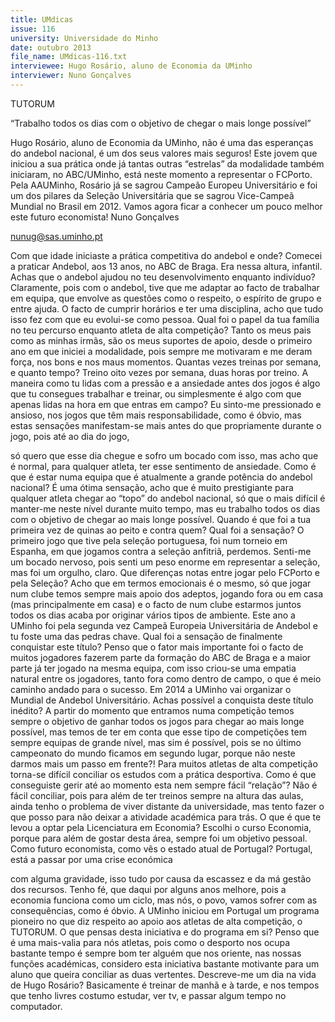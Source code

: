 ```yaml
---
title: UMdicas
issue: 116
university: Universidade do Minho
date: outubro 2013
file_name: UMdicas-116.txt
interviewee: Hugo Rosário, aluno de Economia da UMinho
interviewer: Nuno Gonçalves
---
```


TUTORUM

“Trabalho todos os dias com o objetivo de chegar o mais longe possível”

Hugo Rosário, aluno de Economia da UMinho, não
é uma das esperanças do andebol nacional, é um
dos seus valores mais seguros! Este jovem que iniciou a sua prática onde já tantas outras “estrelas”
da modalidade também iniciaram, no ABC/UMinho,
está neste momento a representar o FCPorto. Pela
AAUMinho, Rosário já se sagrou Campeão Europeu
Universitário e foi um dos pilares da Seleção Universitária que se sagrou Vice-Campeã Mundial no Brasil
em 2012. Vamos agora ficar a conhecer um pouco
melhor este futuro economista!
Nuno Gonçalves

nunug@sas.uminho.pt

Com que idade iniciaste a prática competitiva do andebol e onde?
Comecei a praticar Andebol, aos 13 anos, no ABC
de Braga. Era nessa altura, infantil.
Achas que o andebol ajudou no teu desenvolvimento enquanto indivíduo?
Claramente, pois com o andebol, tive que me adaptar ao facto de trabalhar em equipa, que envolve
as questões como o respeito, o espírito de grupo e
entre ajuda. O facto de cumprir horários e ter uma
disciplina, acho que tudo isso fez com que eu evolui-se como pessoa.
Qual foi o papel da tua família no teu percurso enquanto atleta de alta competição?
Tanto os meus pais como as minhas irmãs, são os
meus suportes de apoio, desde o primeiro ano em
que iniciei a modalidade, pois sempre me motivaram e me deram força, nos bons e nos maus momentos.
Quantas vezes treinas por semana, e quanto
tempo?
Treino oito vezes por semana, duas horas por treino.
A maneira como tu lidas com a pressão e a
ansiedade antes dos jogos é algo que tu consegues trabalhar e treinar, ou simplesmente
é algo com que apenas lidas na hora em que
entras em campo?
Eu sinto-me pressionado e ansioso, nos jogos que
têm mais responsabilidade, como é óbvio, mas estas sensações manifestam-se mais antes do que
propriamente durante o jogo, pois até ao dia do jogo,

só quero que esse dia chegue e sofro um bocado
com isso, mas acho que é normal, para qualquer
atleta, ter esse sentimento de ansiedade.
Como é que é estar numa equipa que é atualmente a grande potência do andebol nacional?
É uma ótima sensação, acho que é muito prestigiante para qualquer atleta chegar ao “topo” do andebol
nacional, só que o mais difícil é manter-me neste
nível durante muito tempo, mas eu trabalho todos
os dias com o objetivo de chegar ao mais longe possível.
Quando é que foi a tua primeira vez de quinas
ao peito e contra quem? Qual foi a sensação?
O primeiro jogo que tive pela seleção portuguesa, foi
num torneio em Espanha, em que jogamos contra
a seleção anfitriã, perdemos. Senti-me um bocado
nervoso, pois senti um peso enorme em representar
a seleção, mas foi um orgulho, claro.
Que diferenças notas entre jogar pelo FCPorto e pela Seleção?
Acho que em termos emocionais é o mesmo, só
que jogar num clube temos sempre mais apoio dos
adeptos, jogando fora ou em casa (mas principalmente em casa) e o facto de num clube estarmos
juntos todos os dias acaba por originar vários tipos
de ambiente.
Este ano a UMinho foi pela segunda vez Campeã Europeia Universitária de Andebol e tu
foste uma das pedras chave. Qual foi a sensação de finalmente conquistar este título?
Penso que o fator mais importante foi o facto de
muitos jogadores fazerem parte da formação do
ABC de Braga e a maior parte já ter jogado na mesma equipa, com isso criou-se uma empatia natural
entre os jogadores, tanto fora como dentro de campo, o que é meio caminho andado para o sucesso.
Em 2014 a UMinho vai organizar o Mundial
de Andebol Universitário. Achas possível a
conquista deste título inédito?
A partir do momento que entramos numa competição temos sempre o objetivo de ganhar todos os jogos para chegar ao mais longe possível, mas temos
de ter em conta que esse tipo de competições tem
sempre equipas de grande nível, mas sim é possível,
pois se no último campeonato do mundo ficamos
em segundo lugar, porque não neste darmos mais
um passo em frente?!
Para muitos atletas de alta competição torna-se difícil conciliar os estudos com a prática
desportiva. Como é que conseguiste gerir
até ao momento esta nem sempre fácil “relação”?
Não é fácil conciliar, pois para além de ter treinos
sempre na altura das aulas, ainda tenho o problema
de viver distante da universidade, mas tento fazer o
que posso para não deixar a atividade académica
para trás.
O que é que te levou a optar pela Licenciatura em Economia?
Escolhi o curso Economia, porque para além de gostar desta área, sempre foi um objetivo pessoal.
Como futuro economista, como vês o estado
atual de Portugal?
Portugal, está a passar por uma crise económica

com alguma gravidade, isso tudo por causa da escassez e da má gestão dos recursos. Tenho fé, que
daqui por alguns anos melhore, pois a economia
funciona como um ciclo, mas nós, o povo, vamos
sofrer com as consequências, como é óbvio.
A UMinho iniciou em Portugal um programa
pioneiro no que diz respeito ao apoio aos
atletas de alta competição, o TUTORUM. O
que pensas desta iniciativa e do programa
em si?
Penso que é uma mais-valia para nós atletas, pois
como o desporto nos ocupa bastante tempo é sempre bom ter alguém que nos oriente, nas nossas
funções académicas, considero esta iniciativa bastante motivante para um aluno que queira conciliar
as duas vertentes.
Descreve-me um dia na vida de Hugo Rosário?
Basicamente é treinar de manhã e à tarde, e nos
tempos que tenho livres costumo estudar, ver tv, e
passar algum tempo no computador.


